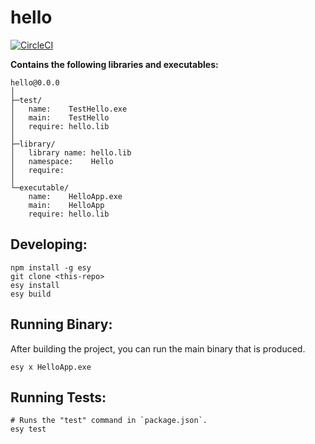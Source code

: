 # hello


[![CircleCI](https://circleci.com/gh/yourgithubhandle/hello/tree/master.svg?style=svg)](https://circleci.com/gh/yourgithubhandle/hello/tree/master)


**Contains the following libraries and executables:**

```
hello@0.0.0
│
├─test/
│   name:    TestHello.exe
│   main:    TestHello
│   require: hello.lib
│
├─library/
│   library name: hello.lib
│   namespace:    Hello
│   require:
│
└─executable/
    name:    HelloApp.exe
    main:    HelloApp
    require: hello.lib
```

## Developing:

```
npm install -g esy
git clone <this-repo>
esy install
esy build
```

## Running Binary:

After building the project, you can run the main binary that is produced.

```
esy x HelloApp.exe 
```

## Running Tests:

```
# Runs the "test" command in `package.json`.
esy test
```
